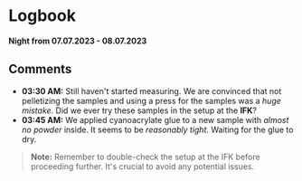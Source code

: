 # Logbook 
**Night from 07.07.2023 - 08.07.2023**

## Comments
- **03:30 AM:** Still haven't started measuring. We are convinced that not pelletizing the samples and using a press for the samples was a *huge mistake*. Did we ever try these samples in the setup at the **IFK**?
- **03:45 AM:** We applied cyanoacrylate glue to a new sample with *almost no powder* inside. It seems to be *reasonably tight*. Waiting for the glue to dry.

> **Note:** Remember to double-check the setup at the IFK before proceeding further. It's crucial to avoid any potential issues.

